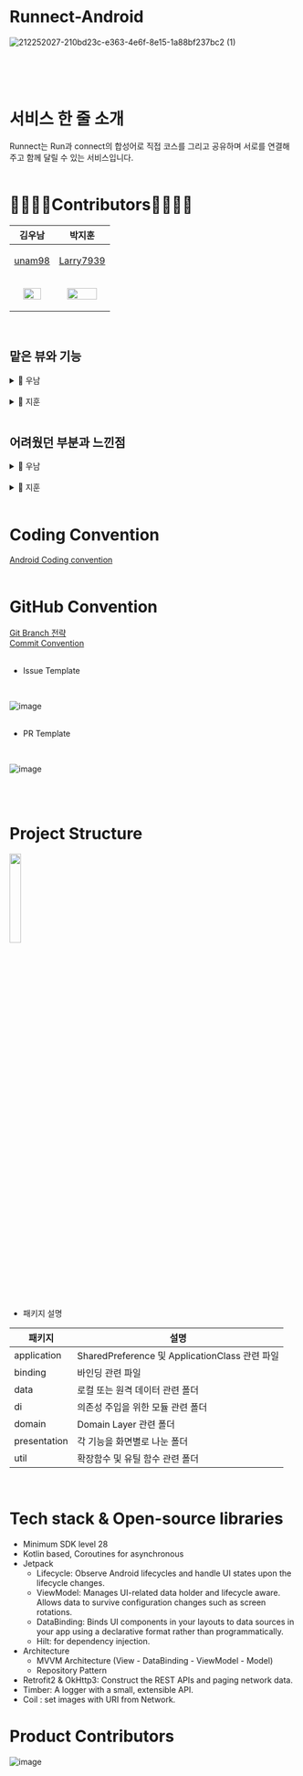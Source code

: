# Runnect-Android
![212252027-210bd23c-e363-4e6f-8e15-1a88bf237bc2 (1)](https://user-images.githubusercontent.com/89737271/216818552-9f9c5e62-b6cb-4128-ab6e-99600493b9a8.png)

<br/>
<br/>
<br/>

# 서비스 한 줄 소개  
Runnect는 Run과 connect의 합성어로 직접 코스를 그리고 공유하며  서로를 연결해주고 
함께 달릴 수 있는 서비스입니다. 
<br/>
<br/>

# 🏃‍♀️🏃‍♂️Contributors🏃‍♂️🏃‍♀️
|김우남|박지훈|
|------|---|
|<p align="center"> [unam98](https://github.com/unam98)|<p align="center"> [Larry7939](https://github.com/Larry7939)|
|<p align="center"> <img width="70%" src="https://user-images.githubusercontent.com/70442964/210555989-39736dd6-51ca-4675-8e3f-7be54d9cd099.jpg"/>| <p align="center"><img width="80%" src="https://user-images.githubusercontent.com/70442964/210556002-3afb3793-960e-4881-a906-14c25791a870.png"/>|
<br/>

## 맡은 뷰와 기능

<details>
 <summary> 🌱 우남 </summary>
 <div markdown="1">
<br/>   
 <details>
 <summary> 코스 그리기 </summary>
 <div markdown="1">
<br/>
  
<p align="center"><img src="https://user-images.githubusercontent.com/89737271/216815000-80f4627e-e481-4714-852d-c9d1ed427eab.PNG"</p>

- `CourseMainFragment`에서는 `NaverMap API`, `TedParkPermission` 라이브러리를 활용하여 앱 빌드 시 현위치 권한을 받아오는 기능을 구현하였습니다. 오른쪽 하단의 현 위치 floattingButton을 터치하면 gps로 받아온 현위치로 카메라를 이동합니다.

- `DepartureActivity`에서는 `Tmap API`를 활용하였습니다. 쿼리문을 사용하여 사용자로부터 입력받은 키워드에 대응되는 data들을 받아옵니다. 이때 뷰에서 보여줄 data는 일부이기 때문에 map 함수와 data class를 활용하여 사용할 data들만 따로 `SearchResultEntitiy`로 만들어주어 편의성 및 가독성을 높였습니다.

- 검색 결과를 보여주는 리사이클러뷰의 어댑터는 `ListAdapter`로 구현하였으며 item을 터치하면 해당 주소를 출발지점으로 설정할 수 있는 화면으로 넘어갑니다.  
<br/>   
  
<p align="center"><img src="https://user-images.githubusercontent.com/89737271/216815438-78e9d502-3c7e-4077-a1fd-f44b09b0b934.PNG"</p>
   
- 출발 지점 마커의 정보창은 가변적이지 않기 때문에 `NaverMap API`에서 제공하는 `infoWindow`를 활용하지 않고 마커 이미지와 정보창 이미지를 그룹화한 후 한 번에 svg를 추출하여 사용하였습니다.

- `DrawActivty`에서는 `DepartureActivity`에서 intent로 받아온 출발지점 data로 마커를 생성하고 `setOnMapClickListener`를 사용하여 사용자의 터치 이벤트가 발생할 때마다 해당 좌표값을 별도의 List에 추가하여 관리하고 마커 객체가 생성되게 하였습니다. 경로선 그리기는 `path.map`을 활용하였습니다.

- 경로선의 거리 값은 `AAC ViewModel`에 `LiveData`를 만들어서 관리하였고 `Data Binding`으로 XML과 연결해서 값의 변화가 일어날 때마다 화면에 보여질 수 있게 하였습니다. 
   
- 화면 우측 하단의 백버튼은 누르면 터치 좌표 값을 관리하는 `touchList`와 생성된 마커를 관리하는 `markerList`에서 마지막 추가된 element를 삭제하는 식으로 구현하였습니다. 
   
- 완성하기 버튼을 누르면 `LatLngBounds`를 만들고 `snapShot` 메서드를 사용하여 그렸던 경로를 캡쳐하였습니다. 캡쳐된 이미지는 `Bitmap` -> `Uri` -> `RequestBody` 타입으로 변환한 후 경로 정보가 담긴 `JSON`과 함께 서버로 `POST`하는 `멀티파트 통신`을 하였습니다. 
<br/>   
  
<p align="center"><img src="https://user-images.githubusercontent.com/89737271/216815742-788d790a-cdbc-4e59-a5d5-436051cd7a1c.PNG"</p>
   
- 1초의 간격을 가지고 크기가 작아지면서 숫자가 바뀌는 애니메이션 구현 후 애니메이션 종료 시 자동으로 `RunActivity`로 전환될 수 있게 하였습니다.

- `RunActivity`에서는 현위치와 그렸던 경로를 동시에 보여주며 `Timer` 기능이 구현되어있습니다. 종료버튼을 누르면 `Timer`가 멈춥니다.
   
- `RunActivity`는 `StorageMyDrawFragment`에서 넘어오는 data와 `DrawActivity`에서 넘어오는 data를 모두 처리할 수 있어야 합니다. 따라서 if문으로 각각의 `getExtra`에 대해 null check를 한 후 null이 아닌 data를 ViewModel에 저장한 후 Activity에서 불러와 logic에 활용될 수 있게하였습니다. 
<br/>   

<p align="center"><img src="https://user-images.githubusercontent.com/89737271/216815903-608cd99b-7a48-451d-806f-86d08ed46aa5.PNG"</p>

- `EndRunActivity`에서는 이전 Activity들로부터 intent로 받아온 data들을 화면에 보여줍니다. 이때 intent로 주고받는 data들은 별도의 data class로 관리함으로써 코드 가독성을 높이고자 하였습니다. 

- (미구현-23.02.05) 저장하기 버튼을 누르면 서버로 런닝 기록이 POST 됩니다. 

 </div>
</details>  

 <details>
 <summary> 보관함 </summary>
 <div markdown="1">
<br/>
  
<p align="center"><img src="https://user-images.githubusercontent.com/89737271/216816737-e67beeb1-fb7e-40f1-b056-ef78ad439b95.PNG"</p>

- TabLayout의 각 Tab 터치 시 화면이 바뀌어야 해서 `StorageMainFragment` 하위에 `StorageMyDrawFragment`, `StorageScrapFragment`를 만들어서 뷰 구성을 하였습니다.

- `Header`에 `machineID`를 넣어서 서버 통신을 하고 `DrawActivity`에서 만들었던 코스들의 data를 받아와 리사이클러뷰로 보여주었습니다.

- 리사이클러뷰 item 터치 시 `MyDrawDetailActivity`로 이동하며 터치된 item의 `courseID`를 intent로 전달합니다.

- `MyDrawDetailActivity`에서는 `StorageMyDrawFragment`에서 받아온 `courseID`를 레트로핏 서비스에 `Path`로 넣어서 서버 통신을 하고 해당 `courseID`에 대응되는 data를 받아와서 화면에 보여줍니다.
   
- 시작하기 버튼 터치 시 `MyDrawDetailActivity`에서 `RunActivity`로 화면 전환되며 이때 RunActivity에서 필요로 하는 data는 `DetailToRunData`라는 data class를 만들어서 전달합니다.  
<br/>   
   
<p align="center"><img src="https://user-images.githubusercontent.com/89737271/216817424-3736f185-ff2a-4cfd-98fc-0f0452eadc89.PNG"</p>

- 스크랩 Tab 터치 시 `StorageMyDrawFragment`에서 `StorageScrapFragment`로 replace됩니다.

- `StorageMyDrawFragment`에서는 코스 발견에서 스크랩했던 코스 목록을 서버 통신으로 받아와서 리사이클러뷰로 보여줍니다.
      
- (미구현-23.02.05) 리사이클러뷰 item 터치 시 스크랩 상세 페이지로 이동합니다.
- (미구현-23.02.05) 하트 버튼을 누르면 사용자의 해당 스크랩 data를 삭제합니다.   
   
 </div>
</details>
   
 </div>
</details>
<br/>  
<details>
 <summary> 🌳 지훈 </summary>
 <div markdown="1">
  <br/> 
<details>
 <summary> 코스 발견 </summary>
 <div markdown="1">
 
   1. **코스 발견**

 </div>
</details>  
   
 <details>
  <summary> 마이페이지 </summary>
  <div markdown="1">
 
   2. **마이페이지**

 </div>
</details>  

 </div>
</details>  
<br/>

## 어려웠던 부분과 느낀점

<details>
 <summary> 🌱 우남 </summary>
 <div markdown="1">
<br/>

- '지도에 러닝 코스를 그린다'는 미션은 뚜렷했는데 '어떻게' 그릴지는 논의된 바가 없어서 막막했습니다. 그리고 해커톤이어서 마감 기간이 굉장히 짧았는데 안 해본 기능을 공부해가면서 구현했어야 해서 부담이 됐습니다. 이에 시중에 있는 러닝 어플을 모두 깔아서 '그리기' 기능이 있는지, 있다면 어떻게 구현했는지 래퍼런스를 조사했습니다. 또한 참고 자료는 충분한지, API 가이드는 자세히 설명돼있는지도 꼼꼼히 리서치했습니다. 이 덕분에 마감 기간 내에 핵심 기능을 잘 구현해낼 수 있었습니다. 무턱대고 기획, 디자인부터 했다가 나중에 구현을 못해서 프로젝트를 엎었던 경험이 있는 저는 이 경험으로 사전 리서치의 중요성을 다시 한 번 느꼈습니다.
<br/> 
  
- git branch 전략을 짤 때 merge conflict 이슈가 안 나는 것에만 집중했습니다. 처음부터 폴더링 및 코드 컨벤션을 잘 하면 conflict 이슈가 없을 것이라고 생각했습니다. 따라서 번거롭게 매번 PR을 올리지 말고 각자 개인 브랜치를 파서 작업을 다 끝마친 후에 합치기로 하였습니다. 그런데 몇가지 문제가 있었습니다. 예상대로 conflict 이슈는 크지 않았지만 drawble처럼 공유되는 자원은 한 명만 만들어도 되는데 PR 자체를 안 올리다보니 서로 상황 공유가 안 돼서 두 명이 만들게 되는 등 비효율적인 상황이 생겼습니다. 그리고 logic을 짤 때 logic에 쓰이는 data를 팀원이 작업한 페이지에서도 받아올 수 있다는 걸 고려 못하고 제가 작업한 Activity에서 받아온 data만 쓰이게 코드를 작성했습니다. 이 때문에 팀원이 작업한 페이지와 연결이 안 되는 상황도 생겼습니다. 이 부분은 제 실수였습니다. 만약 feature 단위로 branch를 파서 서로 PR 올리고 PULL 받고 하는 과정을 따랐으면 이러한 저의 실수를 좀 더 빨리 파악할 수 있었을 거란 생각에 아쉬움이 남았습니다. 저는 이 경험으로 git branch 전략을 짤 때 conflict 외의 이슈들도 고려해야 한다는 걸 배웠습니다.
<br/>
  
- 멀티파트 통신을 할 때 로그를 확인해보면 분명히 이미지를 RequestBody 타입으로 잘 변환했고 서버에 request도 잘 보낸 것 같은데 서버에서 계속 500 에러 메세지가 날아왔습니다. 500이라고 뜨니 클라이언트의 문제는 아니라고 생각했는데 Postman으로 테스트해보니 서버 측엔 문제가 없었습니다. 클라이언트 측에서 특별한 문제점을 못찾고 있었는데 서버 개발 팀원이 분기 처리를 안 해놔서 상황에 맞는 에러 메세지가 안 날아가는 것일 수도 있다며 직접 확인해주겠다고 하였습니다. 서버 측에서 확인해보니 request가 잘 날아오기는 하는데 클라이언트에서 보내주는 이미지 형식이 서버에서 처리하는 형식과 달라서 문제가 되는 것 같다는 의견을 주었습니다. 이에 fileProvider를 사용하여 file:// 형태의 Uri를 content:// 로 바꾸어주었더니 문제가 해결되었습니다. 서버 개발 팀원으로부터 도움을 받았고 fileProvider를 활용해보자는 의견도 같은 안드로이드 팀원이 내주었습니다. 저에게 이번 이슈는 여러 사람들의 도움으로 문제를 해결할 수 있었던 기억에 남는 경험이었습니다.       
   
 </div>
</details>
<br/>  
<details>
 <summary> 🌳 지훈 </summary>
 <div markdown="1">
 

 </div>
</details>
<br/>
 
# Coding Convention
[Android Coding convention](https://www.notion.so/Code-Convention-cbbaf678076a4e74821406016736be73)
<br/>
<br/>

# GitHub Convention
[Git Branch 전략](https://www.notion.so/Git-branch-b91d5935c6744108a2ddf7ef6dc2c494)  
[Commit Convention](https://www.notion.so/Commit-Convention-560391655f4f4669bdd589ec7fe9fc20)
<br/>
<br/>
  
- Issue Template
<br/>
  
![image](https://user-images.githubusercontent.com/70442964/210562158-b3030f89-d972-4141-b703-13813483df2b.png)
<br/>
<br/>
  
- PR Template
<br/>
  
![image](https://user-images.githubusercontent.com/70442964/210562502-146d5e1f-517c-4e37-9a0d-8acbaa326944.png)

<br/>
<br/>

# Project Structure

<img width="20%" src="https://user-images.githubusercontent.com/70442964/212208921-7e8c1e1a-96c3-4372-93c6-594e2f070b78.png"/>

- 패키지 설명

|패키지|설명|
|------|---|
|application|SharedPreference 및 ApplicationClass 관련 파일|
|binding|바인딩 관련 파일|
|data|로컬 또는 원격 데이터 관련 폴더|
|di|의존성 주입을 위한 모듈 관련 폴더|
|domain|Domain Layer 관련 폴더|
|presentation|각 기능을 화면별로 나눈 폴더|
|util|확장함수 및 유틸 함수 관련 폴더|

<br/>


# Tech stack & Open-source libraries
- Minimum SDK level 28
- Kotlin based, Coroutines for asynchronous
- Jetpack
  - Lifecycle: Observe Android lifecycles and handle UI states upon the lifecycle changes.
  - ViewModel: Manages UI-related data holder and lifecycle aware. Allows data to survive configuration changes such as screen rotations.
  - DataBinding: Binds UI components in your layouts to data sources in your app using a declarative format rather than programmatically.
  - Hilt: for dependency injection.
- Architecture
  - MVVM Architecture (View - DataBinding - ViewModel - Model)
  - Repository Pattern
- Retrofit2 & OkHttp3: Construct the REST APIs and paging network data.
- Timber: A logger with a small, extensible API.
- Coil : set images with URI from Network.

# Product Contributors
![image](https://user-images.githubusercontent.com/70442964/212206146-79bfe4d7-41d3-4c10-ac77-bee7d90149a7.png)
